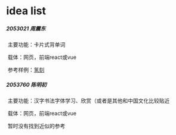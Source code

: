 # idea list

##### 2053021 周震东

​	主要功能：卡片式背单词

​	载体：网页，前端react或vue

​	参考样例：[氢刻](https://qingk.com/)

##### 2053760 陈明初

​	主要功能：汉字书法字体学习、欣赏（或者是其他和中国文化比较贴近

​	载体：网页，前端react或vue

​	暂时没有找到近似的参考
